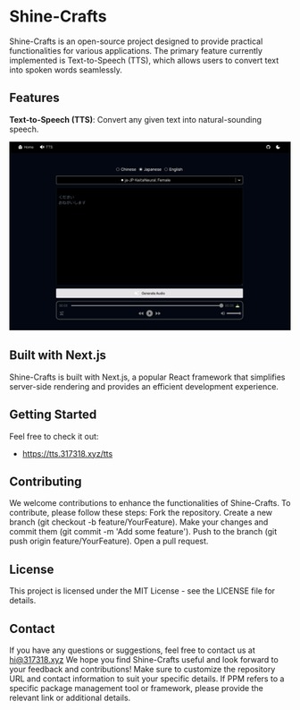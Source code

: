 # Shine-Crafts
Shine-Crafts is an open-source project designed to provide practical functionalities for various applications. The primary feature currently implemented is Text-to-Speech (TTS), which allows users to convert text into spoken words seamlessly.

## Features
**Text-to-Speech (TTS)**: Convert any given text into natural-sounding speech.

![Shine TTS](./public/opengraph-image.png)

## Built with Next.js

Shine-Crafts is built with Next.js, a popular React framework that simplifies server-side rendering and provides an efficient development experience.



## Getting Started

Feel free to check it out: 
- https://tts.317318.xyz/tts

## Contributing
We welcome contributions to enhance the functionalities of Shine-Crafts. To contribute, please follow these steps:
Fork the repository.
Create a new branch (git checkout -b feature/YourFeature).
Make your changes and commit them (git commit -m 'Add some feature').
Push to the branch (git push origin feature/YourFeature).
Open a pull request.

## License
This project is licensed under the MIT License - see the LICENSE file for details.

## Contact
If you have any questions or suggestions, feel free to contact us at hi@317318.xyz
We hope you find Shine-Crafts useful and look forward to your feedback and contributions!
Make sure to customize the repository URL and contact information to suit your specific details. If PPM refers to a specific package management tool or framework, please provide the relevant link or additional details.
